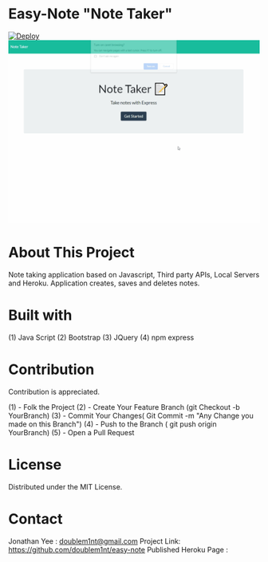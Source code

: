 # Easy-Note "Note Taker"
[![Deploy](https://www.herokucdn.com/deploy/button.svg)](https://build-easy-note.herokuapp.com/)
![Easy-Note](./Develop/public/assets/image/demo.gif?raw=true "Easy-Note")

# About This Project

Note taking application based on Javascript, Third party APIs, Local Servers and Heroku. Application creates, saves and deletes notes.

# Built with
(1) Java Script
(2) Bootstrap
(3) JQuery
(4) npm express

# Contribution
Contribution is appreciated.

(1) - Folk the Project
(2) - Create Your Feature Branch (git Checkout -b YourBranch)
(3) - Commit Your Changes( Git Commit -m "Any Change you made on this Branch")
(4) - Push to the Branch ( git push origin YourBranch)
(5) - Open a Pull Request 



# License 
Distributed under the MIT License.


# Contact
Jonathan Yee : doublem1nt@gmail.com
Project Link: https://github.com/doublem1nt/easy-note
Published Heroku Page : 




 